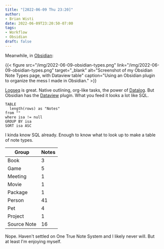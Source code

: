 ```yaml
---
title: "[2022-06-09 Thu 23:20]"
author:
- Brian Wisti
date: 2022-06-09T23:20:50-07:00
tags:
- Workflow
- Obsidian
draft: false
---
```


Meanwhile, in [Obsidian][obsidian]:

[obsidian]: https://obsidian.md

{{< figure
  src="/img/2022-06-09-obsidian-types.png"
  link="/img/2022-06-09-obsidian-types.png"
  target="_blank"
  alt="Screenshot of my Obsidian Note Types page, with Dataview table"
  caption="Using an Obsidian plugin to organize the mess I made in Obsidian." >}}

<!--more-->

[Logseq][logseq] is great. Native outlining, org-like tasks, the power of
[Datalog][datalog]. But Obsidian has the [Dataview][dataview] plugin. What you
feed it looks a lot like SQL.

[Logseq]: https://logseq.com
[datalog]: http://www.learndatalogtoday.org
[dataview]: https://blacksmithgu.github.io/obsidian-dataview/

```dataview
TABLE
  length(rows) as "Notes"
from ""
where isa != null
GROUP BY isa
SORT isa ASC
```

I kinda know SQL already. Enough to know what to look up to make a table of
note types.

| Group       | Notes
| ----------- | -------
| Book        | 3
| Game        | 5
| Meeting     | 1
| Movie       | 1
| Package     | 1
| Person      | 41
| Pet         | 4
| Project     | 1
| Source Note | 16

Nope. Haven't settled on One True Note System and I likely never will. But at
least I'm enjoying myself.
